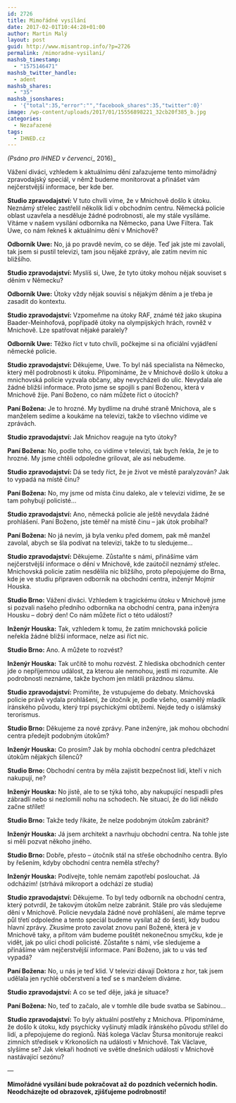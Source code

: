 ```yaml
---
id: 2726
title: Mimořádné vysílání
date: 2017-02-01T10:44:28+01:00
author: Martin Malý
layout: post
guid: http://www.misantrop.info/?p=2726
permalink: /mimoradne-vysilani/
mashsb_timestamp:
  - "1575146471"
mashsb_twitter_handle:
  - adent
mashsb_shares:
  - "35"
mashsb_jsonshares:
  - '{"total":35,"error":"","facebook_shares":35,"twitter":0}'
image: /wp-content/uploads/2017/01/15556898221_32cb20f385_b.jpg
categories:
  - Nezařazené
tags:
  - IHNED.cz
---
```

_(Psáno pro IHNED v červenci__ 2016)_

<span style="font-weight: 400;">Vážení diváci, vzhledem k aktuálnímu dění zařazujeme tento mimořádný zpravodajský speciál, v němž budeme monitorovat a přinášet vám nejčerstvější informace, ber kde ber.</span>

<span style="font-weight: 400;"><strong>Studio zpravodajství:</strong> V tuto chvíli víme, že v Mnichově došlo k útoku. Neznámý střelec zastřelil několik lidí v obchodním centru. Německá policie oblast uzavřela a nesděluje žádné podrobnosti, ale my stále vysíláme. Vítáme v našem vysílání odborníka na Německo, pana Uwe Filtera. Tak Uwe, co nám řekneš k aktuálnímu dění v Mnichově?</span>

<span style="font-weight: 400;"><strong>Odborník Uwe:</strong> No, já po pravdě nevím, co se děje. Teď jak jste mi zavolali, tak jsem si pustil televizi, tam jsou nějaké zprávy, ale zatím nevím nic bližšího.</span>

<span style="font-weight: 400;"><strong>Studio zpravodajství:</strong> Myslíš si, Uwe, že tyto útoky mohou nějak souviset s děním v Německu?</span>

<span style="font-weight: 400;"><strong>Odborník Uwe:</strong> Útoky vždy nějak souvisí s nějakým děním a je třeba je zasadit do kontextu.</span>

<span style="font-weight: 400;"><strong>Studio zpravodajství:</strong> Vzpomeňme na útoky RAF, známé též jako skupina Baader-Meinhofová, popřípadě útoky na olympijských hrách, rovněž v Mnichově. Lze spatřovat nějaké paralely?</span>

<span style="font-weight: 400;"><strong>Odborník Uwe:</strong> Těžko říct v tuto chvíli, počkejme si na oficiální vyjádření německé policie.</span>

<span style="font-weight: 400;"><strong>Studio zpravodajství:</strong> Děkujeme, Uwe. To byl náš specialista na Německo, který měl podrobnosti k útoku. Připomínáme, že v Mnichově došlo k útoku a mnichovská policie vyzvala občany, aby nevycházeli do ulic. Nevydala ale žádné bližší informace. Proto jsme se spojili s paní Boženou, která v Mnichově žije. Paní Boženo, co nám můžete říct o útocích?</span>

<span style="font-weight: 400;"><strong>Paní Božena:</strong> Je to hrozné. My bydlíme na druhé straně Mnichova, ale s manželem sedíme a koukáme na televizi, takže to všechno vidíme ve zprávách.</span>

<span style="font-weight: 400;"><strong>Studio zpravodajství:</strong> Jak Mnichov reaguje na tyto útoky?</span>

<span style="font-weight: 400;"><strong>Paní Božena:</strong> No, podle toho, co vidíme v televizi, tak bych řekla, že je to hrozné. My jsme chtěli odpoledne grilovat, ale asi nebudeme.</span>

<span style="font-weight: 400;"><strong>Studio zpravodajství:</strong> Dá se tedy říct, že je život ve městě paralyzován? Jak to vypadá na místě činu?</span>

<span style="font-weight: 400;"><strong>Paní Božena:</strong> No, my jsme od místa činu daleko, ale v televizi vidíme, že se tam pohybují policisté…</span>

<span style="font-weight: 400;"><strong>Studio zpravodajství:</strong> Ano, německá policie ale ještě nevydala žádné prohlášení. Paní Boženo, jste téměř na místě činu &#8211; jak útok probíhal?</span>

<span style="font-weight: 400;"><strong>Paní Božena:</strong> No já nevím, já byla venku před domem, pak mě manžel zavolal, abych se šla podívat na televizi, takže to tu sledujeme…</span>

<span style="font-weight: 400;"><strong>Studio zpravodajství:</strong> Děkujeme. Zůstaňte s námi, přinášíme vám nejčerstvější informace o dění v Mnichově, kde zaútočil neznámý střelec. Mnichovská policie zatím nesdělila nic bližšího, proto přepojujeme do Brna, kde je ve studiu připraven odborník na obchodní centra, inženýr Mojmír Houska.</span>

<span style="font-weight: 400;"><strong>Studio Brno:</strong> Vážení diváci. Vzhledem k tragickému útoku v Mnichově jsme si pozvali našeho předního odborníka na obchodní centra, pana inženýra Housku &#8211; dobrý den! Co nám můžete říct o této události?</span>

<span style="font-weight: 400;"><strong>Inženýr Houska:</strong> Tak, vzhledem k tomu, že zatím mnichovská policie neřekla žádné bližší informace, nelze asi říct nic.</span>

<span style="font-weight: 400;"><strong>Studio Brno:</strong> Ano. A můžete to rozvést?</span>

<span style="font-weight: 400;"><strong>Inženýr Houska:</strong> Tak určitě to mohu rozvést. Z hlediska obchodních center jde o nepříjemnou událost, za kterou ale nemohou, jestli mi rozumíte. Ale podrobnosti neznáme, takže bychom jen mlátili prázdnou slámu.</span>

<span style="font-weight: 400;"><strong>Studio zpravodajství:</strong> Promiňte, že vstupujeme do debaty. Mnichovská policie právě vydala prohlášení, že útočník je, podle všeho, osamělý mladík íránského původu, který trpí psychickými obtížemi. Nejde tedy o islámský terorismus.</span>

<span style="font-weight: 400;"><strong>Studio Brno:</strong> Děkujeme za nové zprávy. Pane inženýre, jak mohou obchodní centra předejít podobným útokům?</span>

<span style="font-weight: 400;"><strong>Inženýr Houska:</strong> Co prosím? Jak by mohla obchodní centra předcházet útokům nějakých šílenců?</span>

<span style="font-weight: 400;"><strong>Studio Brno:</strong> Obchodní centra by měla zajistit bezpečnost lidí, kteří v nich nakupují, ne?</span>

<span style="font-weight: 400;"><strong>Inženýr Houska:</strong> No jistě, ale to se týká toho, aby nakupující nespadli přes zábradlí nebo si nezlomili nohu na schodech. Ne situací, že do lidí někdo začne střílet!</span>

<span style="font-weight: 400;"><strong>Studio Brno:</strong> Takže tedy říkáte, že nelze podobným útokům zabránit?</span>

<span style="font-weight: 400;"><strong>Inženýr Houska:</strong> Já jsem architekt a navrhuju obchodní centra. Na tohle jste si měli pozvat někoho jiného.</span>

<span style="font-weight: 400;"><strong>Studio Brno:</strong> Dobře, přesto &#8211; útočník stál na střeše obchodního centra. Bylo by řešením, kdyby obchodní centra neměla střechy?</span>

<span style="font-weight: 400;"><strong>Inženýr Houska:</strong> Podívejte, tohle nemám zapotřebí poslouchat. Já odcházím! (strhává mikroport a odchází ze studia)</span>

<span style="font-weight: 400;"><strong>Studio zpravodajství:</strong> Děkujeme. To byl tedy odborník na obchodní centra, který potvrdil, že takovým útokům nelze zabránit. Stále pro vás sledujeme dění v Mnichově. Policie nevydala žádné nové prohlášení, ale máme teprve půl třetí odpoledne a tento speciál budeme vysílat až do šesti, kdy budou hlavní zprávy. Zkusíme proto zavolat znovu paní Boženě, která je v Mnichově taky, a přitom vám budeme pouštět nekonečnou smyčku, kde je vidět, jak po ulici chodí policisté. Zůstaňte s námi, vše sledujeme a přinášíme vám nejčerstvější informace. Paní Boženo, jak to u vás teď vypadá?</span>

<span style="font-weight: 400;"><strong>Paní Božena:</strong> No, u nás je teď klid. V televizi dávají Doktora z hor, tak jsem udělala jen rychlé občerstvení a teď se s manželem díváme.</span>

<span style="font-weight: 400;"><strong>Studio zpravodajství:</strong> A co se teď děje, jaká je situace?</span>

<span style="font-weight: 400;"><strong>Paní Božena:</strong> No, teď to začalo, ale v tomhle díle bude svatba se Sabinou&#8230;</span>

<span style="font-weight: 400;"><strong>Studio zpravodajství:</strong> To byly aktuální postřehy z Mnichova. Připomínáme, že došlo k útoku, kdy psychicky vyšinutý mladík íránského původu střílel do lidí, a přepojujeme do regionů. Náš kolega Václav Štursa monitoruje reakci zimních středisek v Krkonoších na události v Mnichově. Tak Václave, slyšíme se? Jak vlekaři hodnotí ve světle dnešních událostí v Mnichově nastávající sezónu?</span>

&#8212;

**Mimořádné vysílání bude pokračovat až do pozdních večerních hodin. Neodcházejte od obrazovek, zjišťujeme podrobnosti!**